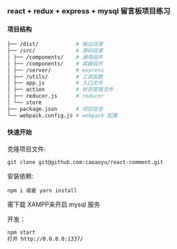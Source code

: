 ### react + redux + express + mysql 留言板项目练习

#### 项目结构

```bash
├── /dist/            # 输出目录
├── /src/             # 源码目录
│ ├── /components/    # 通用组件
│ ├── /components/    # 容器组件
│ ├── /server/        # express
│ ├── /utils/         # 工具函数
│ ├── app.js          # 入口文件
│ ├── action          # 状态管理文件
│ ├── reducer.js      # reducer
│ └── store           
├── package.json      # 项目信息
└── webpack.config.js # webpack 配置
```
#### 快速开始

克隆项目文件:

    git clone git@github.com:caoaoyu/react-comment.git

安装依赖:

    npm i 或者 yarn install

需下载 XAMPP来开启 mysql 服务

开发：

```bash
npm start
打开 http://0.0.0.0:1337/
```